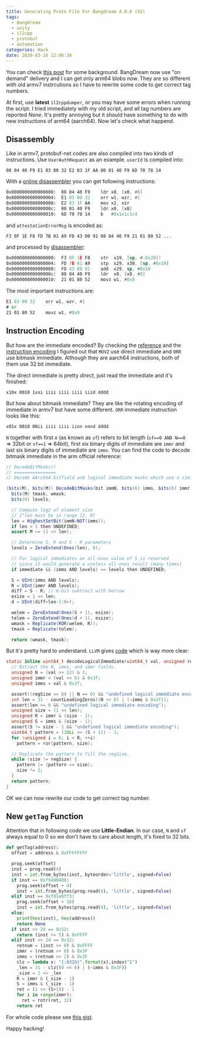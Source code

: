 ```yaml
---
title: Generating Proto File For Bangdream 4.0.0 (V2)
tags:
  - Bangdream
  - unity
  - il2cpp
  - protobuf
  - automation
categories: Hack
date: 2020-03-16 12:06:34
---
```



You can check [this post](/2018/09/15/auto-gen-bang-proto/) for some background. BangDream now use "on demand" delivery and I can get only arm64 blobs now. They are so different with old armv7 instrcutions so I have to rewrite some code to get correct tag numbers.

At first, use **latest** `il2cppdumper`, or you may have some errors when running the script. I tried immediately with my old script, and all tag numbers are reported *None*. It's pretty annoying but it should have something to do with new instructions of arm64 (aarch64). Now let's check what happend.
<!--more-->
## Disassembly

Like in armv7, protobuf-net codes are also compiled into two kinds of instructions. Use `UserAuthRequest` as an example. `userId` is compiled into:

```
08 04 40 F9 E1 03 00 32 E2 03 1F AA 00 01 40 F9 6D 70 78 14
```

With a [online disassembler](http://shell-storm.org/online/Online-Assembler-and-Disassembler/?opcodes=08+04+40+F9+E1+03+00+32+E2+03+1F+AA+00+01+40+F9+6D+70+78+14&arch=arm64&endianness=little&dis_with_addr=True&dis_with_raw=True&dis_with_ins=True#disassembly) you can get following instructions:

```asm
0x0000000000000000:  08 04 40 F9    ldr x8, [x0, #8]
0x0000000000000004:  E1 03 00 32    orr w1, wzr, #1
0x0000000000000008:  E2 03 1F AA    mov x2, xzr
0x000000000000000c:  00 01 40 F9    ldr x0, [x8]
0x0000000000000010:  6D 70 78 14    b   #0x1e1c1c4
```

and `attestationErrorMsg` is encoded as:

```
F3 0F 1E F8 FD 7B 01 A9 FD 43 00 91 08 04 40 F9 21 01 80 52 ...
```

and processed by [disassembler](http://shell-storm.org/online/Online-Assembler-and-Disassembler/?opcodes=F3+0F+1E+F8+FD+7B+01+A9+FD+43+00+91+08+04+40+F9+21+01+80+52&arch=arm64&endianness=little&dis_with_addr=True&dis_with_raw=True&dis_with_ins=True#disassembly):

```asm
0x0000000000000000:  F3 0F 1E F8    str  x19, [sp, #-0x20]!
0x0000000000000004:  FD 7B 01 A9    stp  x29, x30, [sp, #0x10]
0x0000000000000008:  FD 43 00 91    add  x29, sp, #0x10
0x000000000000000c:  08 04 40 F9    ldr  x8, [x0, #8]
0x0000000000000010:  21 01 80 52    movz w1, #0x9
```

The most important instructions are:

```asm
E1 03 00 32    orr w1, wzr, #1
# or
21 01 80 52    movz w1, #0x9
```

## Instruction Encoding

But how are the immediate encoded? By checking the [reference](https://developer.arm.com/docs/ddi0487/latest/arm-architecture-reference-manual-armv8-for-armv8-a-architecture-profile) and the [instruction encoding](http://kitoslab-eng.blogspot.com/2012/10/armv8-aarch64-instruction-encoding.html) I figured out that `MOVZ` use direct immediate and `ORR` use bitmask immediate. Although they are aarch64 instructions, both of them use 32 bit immediate.

The direct immediate is pretty *direct*, just read the immediate and it's finished:

```
x10x 0010 1xxi iiii iiii iiii iiid dddd
```

But how about bitmask immediate? They are like the rotating encoding of immediate in armv7 but have some different. `ORR` immediate instruction looks like this:

```
x01x 0010 0Nii iiii iiii iinn nnnd dddd
```

`N` together with first *x* (as known as `sf`) refers to bit length (`sf==0 AND N==0` => 32bit or `sf==1` => 64bit), first six binary digits of immediate are `immr` and last six binary digits of immediate are `imms`. You can find the code to decode bitmask immediate in the arm official reference:

```java
// DecodeBitMasks()
// ================
// Decode AArch64 bitfield and logical immediate masks which use a similar encoding structure

(bits(M), bits(M)) DecodeBitMasks(bit immN, bits(6) imms, bits(6) immr, boolean immediate)
  bits(M) tmask, wmask;
  bits(6) levels;

  // Compute log2 of element size
  // 2^len must be in range [2, M]
  len = HighestSetBit(immN:NOT(imms));
  if len < 1 then UNDEFINED;
  assert M >= (1 << len);

  // Determine S, R and S - R parameters
  levels = ZeroExtend(Ones(len), 6);

  // For logical immediates an all-ones value of S is reserved
  // since it would generate a useless all-ones result (many times)
  if immediate && (imms AND levels) == levels then UNDEFINED;

  S = UInt(imms AND levels);
  R = UInt(immr AND levels);
  diff = S - R; // 6-bit subtract with borrow
  esize = 1 << len;
  d = UInt(diff<len-1:0>);

  welem = ZeroExtend(Ones(S + 1), esize);
  telem = ZeroExtend(Ones(d + 1), esize);
  wmask = Replicate(ROR(welem, R));
  tmask = Replicate(telem);

  return (wmask, tmask);
```

But it's pretty hard to understand. `LLVM` gives [code](https://github.com/llvm-mirror/llvm/blob/5c95b810cb3a7dee6d49c030363e5bf0bb41427e/lib/Target/AArch64/MCTargetDesc/AArch64AddressingModes.h#L292) which is way more clear:

```c
static inline uint64_t decodeLogicalImmediate(uint64_t val, unsigned regSize) {
  // Extract the N, imms, and immr fields.
  unsigned N = (val >> 12) & 1;
  unsigned immr = (val >> 6) & 0x3f;
  unsigned imms = val & 0x3f;

  assert((regSize == 64 || N == 0) && "undefined logical immediate encoding");
  int len = 31 - countLeadingZeros((N << 6) | (~imms & 0x3f));
  assert(len >= 0 && "undefined logical immediate encoding");
  unsigned size = (1 << len);
  unsigned R = immr & (size - 1);
  unsigned S = imms & (size - 1);
  assert(S != size - 1 && "undefined logical immediate encoding");
  uint64_t pattern = (1ULL << (S + 1)) - 1;
  for (unsigned i = 0; i < R; ++i)
    pattern = ror(pattern, size);

  // Replicate the pattern to fill the regSize.
  while (size != regSize) {
    pattern |= (pattern << size);
    size *= 2;
  }
  return pattern;
}
```

OK we can now rewrite our code to get correct tag number.

## New `getTag` Function

Attention that in following code we use **Little-Endian**. In our case, `N` and `sf` always equal to 0 so we don't have to care about length, it's fixed to 32 bits.

```python
def getTag(address):
  offset = address & 0xFFFFFFFF

  prog.seek(offset)
  inst = prog.read(4)
  inst = int.from_bytes(inst, byteorder='little', signed=False)
  if inst == 0xf9400408:
    prog.seek(offset + 4)
    inst = int.from_bytes(prog.read(4), 'little', signed=False)
  elif inst == 0xf81e0ff3:
    prog.seek(offset + 16)
    inst = int.from_bytes(prog.read(4), 'little', signed=False)
  else:
    print(hex(inst), hex(address))
    return None
  if inst >> 24 == 0x52:
    return (inst >> 5) & 0xFFFF
  elif inst >> 24 == 0x32:
    retnum = (inst >> 8) & 0xFFFF
    immr = (retnum >> 8) & 0x3F
    imms = (retnum >> 2) & 0x3F
    clz = lambda x: "{:032b}".format(x).index("1")
    _len = 31 - clz((0 << 6) | (~imms & 0x3F))
    _size = 1 << _len
    R = immr & (_size - 1)
    S = imms & (_size - 1)
    ret = (1 << (S+1)) - 1
    for i in range(immr):
      ret = rotr(ret, 32)
    return ret
```

For whole code please see [this gist](https://gist.github.com/dnaroma/1bfc901d95f777a340fcb615d6a96bd3#file-genproto_arm64-py).

Happy hacking!
